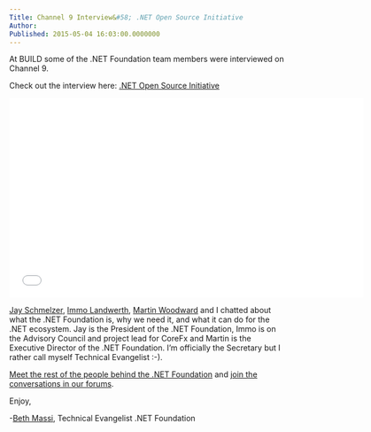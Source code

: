 ```yaml
---
Title: Channel 9 Interview&#58; .NET Open Source Initiative
Author: 
Published: 2015-05-04 16:03:00.0000000
---
```

<p>At BUILD some of the .NET Foundation team members were interviewed on Channel 9.</p>

<p>Check out the interview here: <a href="http://channel9.msdn.com/Events/Build/2015/C9-15">.NET Open Source Initiative</a></p>

<p><iframe width="640" height="360" frameborder="0" allowfullscreen="allowfullscreen" src="//channel9.msdn.com/Events/Build/2015/C9-15/player"></iframe></p>

<p><a href="http://twitter.com/jayschmelzer" target="_blank">Jay Schmelzer</a>, <a href="https://github.com/terrajobst" target="_blank">Immo Landwerth</a>, <a href="https://github.com/martinwoodward" target="_blank">Martin Woodward</a>&nbsp;and I chatted about what the .NET Foundation is, why we need it, and what it can do for the .NET ecosystem. Jay is the President of the .NET Foundation, Immo is on the Advisory Council and project lead for CoreFx and Martin is the Executive Director of the .NET Foundation. I&rsquo;m officially the Secretary but I rather call myself Technical Evangelist :-).</p>

<p><a href="/about/board-of-directors">Meet the rest of the people behind the .NET Foundation</a>&nbsp;and <a href="http://forums.dotnetfoundation.org">join the conversations in our forums</a>.</p>

<p>Enjoy,</p>

<p>-<a href="https://twitter.com/BethMassi">Beth Massi</a>, Technical Evangelist .NET Foundation</p>
